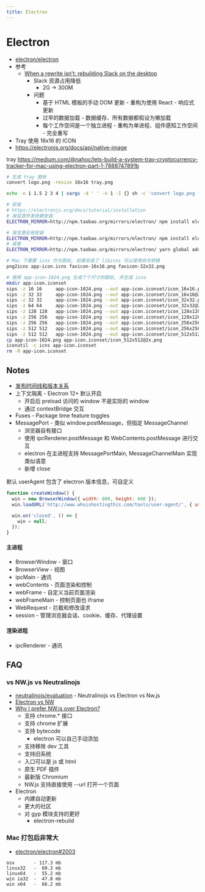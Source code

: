 ```yaml
---
title: Electron
---
```


# Electron

- [electron/electron](https://github.com/electron/electron)
- 参考
  - [When a rewrite isn’t: rebuilding Slack on the desktop](https://slack.engineering/308d6fe94ae4)
    - Slack 资源占用降低
      - 2G -> 300M
    - 问题
      - 基于 HTML 模板的手动 DOM 更新 - 重构为使用 React - 响应式更新
      - 过早的数据加载 - 数据缓存、所有数据都假设为懒加载
      - 每个工作空间是一个独立进程 - 重构为单进程、组件感知工作空间 - 完全重写
- Tray 使用 16x16 的 ICON
- https://electronjs.org/docs/api/native-image

tray
https://medium.com/@nahoc/lets-build-a-system-tray-cryptocurrency-tracker-for-mac-using-electron-part-1-7888747891b

```bash
# 生成 tray 图标
convert logo.png -resize 16x16 tray.png

echo -n 1 1.5 2 3 4 | xargs -d ' ' -n 1 -I {} sh -c 'convert logo.png -resize $(node -pe "16*{}") tray@{}x.png'
```

```bash
# 安装
# https://electronjs.org/docs/tutorial/installation
# 淘宝源开发依赖安装
ELECTRON_MIRROR=http://npm.taobao.org/mirrors/electron/ npm install electron --save-dev

# 淘宝源全局安装
ELECTRON_MIRROR=http://npm.taobao.org/mirrors/electron/ npm install electron -g
# 或者
ELECTRON_MIRROR=http://npm.taobao.org/mirrors/electron/ yarn global add electron

# Mac 下需要 icns 作为图标, 如果安装了 libicns 可以使用命令转换
png2icns app-icon.icns favicon-16x16.png favicon-32x32.png

# 使用 app-icon-1024.png 生成个个尺寸的图标, 并生成 icns
mkdir app-icon.iconset
sips -z 16 16     app-icon-1024.png --out app-icon.iconset/icon_16x16.png
sips -z 32 32     app-icon-1024.png --out app-icon.iconset/icon_16x16@2x.png
sips -z 32 32     app-icon-1024.png --out app-icon.iconset/icon_32x32.png
sips -z 64 64     app-icon-1024.png --out app-icon.iconset/icon_32x32@2x.png
sips -z 128 128   app-icon-1024.png --out app-icon.iconset/icon_128x128.png
sips -z 256 256   app-icon-1024.png --out app-icon.iconset/icon_128x128@2x.png
sips -z 256 256   app-icon-1024.png --out app-icon.iconset/icon_256x256.png
sips -z 512 512   app-icon-1024.png --out app-icon.iconset/icon_256x256@2x.png
sips -z 512 512   app-icon-1024.png --out app-icon.iconset/icon_512x512.png
cp app-icon-1024.png app-icon.iconset/icon_512x512@2x.png
iconutil -c icns app-icon.iconset
rm -R app-icon.iconset
```

## Notes

- [发布时间线和版本关系](https://www.electronjs.org/docs/tutorial/electron-timelines)
- 上下文隔离 - Electron 12+ 默认开启
  - 开启后 preload 访问的 window 不是实际的 window
  - 通过 contextBridge 交互
- Fuses - Package time feature toggles
- MessagePort - 类似 window.postMessage，但指定 MessageChannel
  - 浏览器自有接口
  - 使用 ipcRenderer.postMessage 和 WebContents.postMessage 进行交互
  - electron 在主进程支持 MessagePortMain, MessageChannelMain 实现类似语意
  - 新增 close

默认 userAgent 包含了 electron 版本信息，可自定义

```js
function createWindow() {
  win = new BrowserWindow({ width: 800, height: 600 });
  win.loadURL('http://www.whoishostingthis.com/tools/user-agent/', { userAgent: 'Chrome' });

  win.on('closed', () => {
    win = null;
  });
}
```

#### 主进程

- BrowserWindow - 窗口
- BrowserView - 视图
- ipcMain - 通讯
- webContents - 页面渲染和控制
- webFrame - 自定义当前页面渲染
- webFrameMain - 控制页面也 iframe
- WebRequest - 拦截和修改请求
- session - 管理浏览器会话、cookie、缓存、代理设置

#### 渲染进程

- ipcRenderer - 通讯

## FAQ

### vs NW.js vs Neutralinojs

- [neutralinojs/evaluation](https://github.com/neutralinojs/evaluation) - Neutralinojs vs Electron vs Nw.js
- [Electron vs NW](https://electronjs.org/docs/development/atom-shell-vs-node-webkit)
- [Why I prefer NW.js over Electron? ](https://hackernoon.com/e60b7289752)
  - 支持 chrome.\* 接口
  - 支持 chrome 扩展
  - 支持 bytecode
    - electron 可以自己手动添加
  - 支持移除 dev 工具
  - 支持旧系统
  - 入口可以是 js 或 html
  - 原生 PDF 插件
  - 最新版 Chromium
  - NW.js 支持直接使用 --url 打开一个页面
- Electron
  - 内建自动更新
  - 更大的社区
  - 对 gyp 模块支持的更好
    - electron-rebuild

### Mac 打包后非常大

- [electron/electron#2003](https://github.com/electron/electron/issues/2003)

```
osx       - 117.3 mb
linux32   -  60.3 mb
linux64   -  55.2 mb
win ia32  -  47.8 mb
win x64   -  66.2 mb
```
